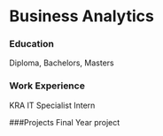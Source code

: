 # Business Analytics
### Education
Diploma, Bachelors, Masters

### Work Experience
KRA IT Specialist Intern

###Projects
Final Year project
